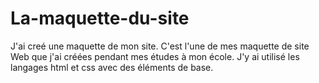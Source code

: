 # La-maquette-du-site
J'ai creé une maquette de mon site.
C'est l'une de mes maquette de site Web que j'ai créées pendant mes études à mon école. J'y ai utilisé les langages html et css avec des éléments de base.
